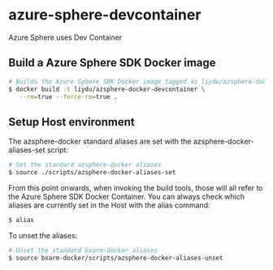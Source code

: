 # azure-sphere-devcontainer
Azure Sphere uses Dev Container

## Build a Azure Sphere SDK Docker image

```bash
# Builds the Azure Sphere SDK Docker image tagged as liydu/azsphere-docker-devcontainer
$ docker build -t liydu/azsphere-docker-devcontainer \
   --rm=true --force-rm=true .
```

## Setup Host environment

The azsphere-docker standard aliases are set with the azsphere-docker-aliases-set script:

```bash
# Set the standard azsphere-docker aliases 
$ source ./scripts/azsphere-docker-aliases-set
```

From this point onwards, when invoking the build tools, those will all refer to the Azure Sphere SDK Docker Container. You can always check which aliases are currently set in the Host with the alias command:

```bash
$ alias
```

To unset the aliases:

```bash
# Unset the standard bxarm-docker aliases 
$ source bxarm-docker/scripts/azsphere-docker-aliases-unset
```